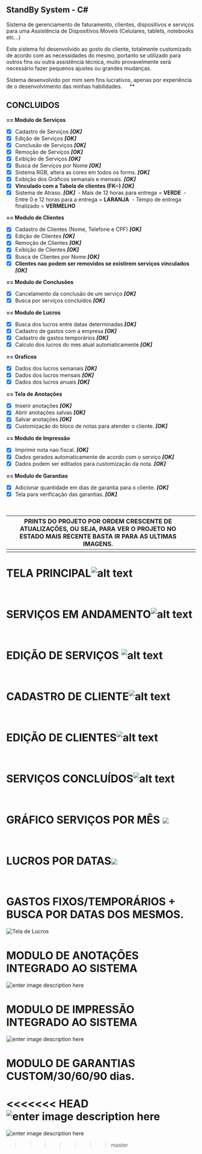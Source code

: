 




<h2>StandBy System - C#</h2>

Sistema de gerenciamento de faturamento, clientes, dispositivos e serviços para uma Assistência de Dispositivos Moveis 
(Celulares, tablets, notebooks etc...)

Este sistema foi desenvolvido ao gosto do cliente, totalmente customizado de acordo com as necessidades do mesmo, portanto se utilizado para outros fins ou outra assistência técnica, muito provavelmente será necessário fazer pequenos ajustes ou grandes mudanças.

Sistema desenvolvido por mim sem fins lucrativos, apenas por experiência de o desenvolvimento das minhas habilidades.
&nbsp;
&nbsp;
**
## CONCLUIDOS
<b>== Modulo de Serviços </b>

- [x] Cadastro de Serviços *****[OK]*****
- [x] Edição de Serviços ***[OK]***
- [x] Conclusão de Serviços ***[OK]***
- [x] Remoção de Serviços ***[OK]***
- [x] Exibição de Serviços ***[OK]***
- [x] Busca de Serviços por Nome ***[OK]***
- [x] Sistema RGB, altera as cores em todos os forms. ***[OK]***
- [x] Exibição dos Gráficos semanais e mensais. ***[OK]***
- [x] <b>**Vinculado com a Tabela de clientes (FK~)**</b> ***[OK]***
- [x] Sistema de Atraso. ***[OK]***&nbsp;
		- Mais de 12 horas para entrega = **VERDE**&nbsp;
		- Entre 0 e 12 horas para a entrega = **LARANJA**&nbsp;
		- Tempo de entrega finalizado = **VERMELHO**

<b>== Modulo de Clientes</b>
- [x] Cadastro de Clientes (Nome, Telefone e CPF) ***[OK]***
- [x] Edição de Clientes ***[OK]***
- [x] Remoção de Clientes ***[OK]***
- [x] Exibição de Clientes ***[OK]***
- [x] Busca de Clientes por Nome ***[OK]***
- [x] **Clientes nao podem ser removidos se existirem serviços vinculados** ***[OK]***

<b>== Modulo de Conclusões</b>
- [x] Cancelamento da conclusão de um serviço ***[OK]***
- [x] Busca por serviços concluídos ***[OK]***

<b>== Modulo de Lucros</b>
- [x] Busca dos lucros entre datas determinadas ***[OK]***
- [x] Cadastro de gastos com a empresa ***[OK]***
- [x] Cadastro de gastos temporários ***[OK]***
- [x] Calculo dos lucros do mes atual automaticamente ***[OK]***

<b>== Graficos</b>
- [x] Dados dos lucros semanais ***[OK]***
- [x] Dados dos lucros mensais ***[OK]***
- [x] Dados dos lucros anuais ***[OK]***

<b>== Tela de Anotações</b>
- [x] Inserir anotações ***[OK]***
- [x] Abrir anotações salvas ***[OK]***
- [x] Salvar anotações ***[OK]***
- [x] Customização do bloco de notas para atender o cliente. ***[OK]***

<b>== Modulo de Impressão</b>
- [x] Imprimir nota nao fiscal. ***[OK]***
- [x] Dados gerados automaticamente de acordo com o serviço ***[OK]***
- [x] Dados podem ser editados para customização da nota. ***[OK]***

<b>== Modulo de Garantias</b>
- [x] Adicionar quantidade em dias de garantia para o cliente. ***[OK]***
- [x] Tela para verificação das garantias. ***[OK]***

&nbsp;


|PRINTS DO PROJETO POR ORDEM CRESCENTE DE ATUALIZAÇÕES, OU SEJA, PARA VER O PROJETO NO ESTADO MAIS RECENTE BASTA IR PARA AS ULTIMAS IMAGENS.|  |
|-------------------------------------------------------------------------------------------------------------------------------------------|--|
|                                                                                                                                           |  |

# **TELA PRINCIPAL**![alt text](https://images2.imgbox.com/f4/50/ReQcMLn6_o.png)
&nbsp;
&nbsp;
# SERVIÇOS EM ANDAMENTO![alt text](https://i.imgur.com/Yf4fsjU.png)
&nbsp;
&nbsp;
# EDIÇÃO DE SERVIÇOS ![alt text](https://i.imgur.com/RWMRlB4.png)
&nbsp;
&nbsp;
# CADASTRO DE CLIENTE![alt text](https://i.imgur.com/GeV7s4u.png)
&nbsp;
&nbsp;
# EDIÇÃO DE CLIENTES![alt text](https://i.imgur.com/c36myTY.png)
&nbsp;
&nbsp;
# SERVIÇOS CONCLUÍDOS![alt text](https://i.imgur.com/1loyIvp.png)
&nbsp;
&nbsp;
# GRÁFICO SERVIÇOS POR MÊS ![](https://i.imgur.com/q7kXySe.png)  
&nbsp;
&nbsp;
# LUCROS POR DATAS![](https://i.imgur.com/xrw8pcY.gif)
&nbsp;
&nbsp;


# GASTOS FIXOS/TEMPORÁRIOS + BUSCA POR DATAS DOS MESMOS.
![Tela de Lucros](https://i.imgur.com/wALTQem.gif)
&nbsp;
&nbsp;


# MODULO DE ANOTAÇÕES INTEGRADO AO SISTEMA 
![enter image description here](https://i.imgur.com/8GrEuzw.gif)
&nbsp;
&nbsp;


# MODULO DE IMPRESSÃO INTEGRADO AO SISTEMA 
![enter image description here](https://i.imgur.com/XyqGfLo.gif)
&nbsp;
&nbsp;


# MODULO DE GARANTIAS CUSTOM/30/60/90 dias.
<<<<<<< HEAD
![enter image description here](https://i.imgur.com/H3EaqIm.gif)
=======
![enter image description here](https://i.imgur.com/H3EaqIm.gif)
>>>>>>> master
